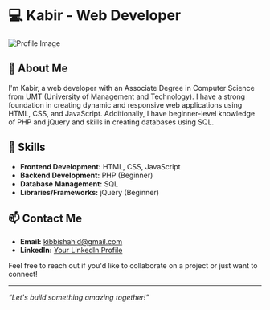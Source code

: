 # 💻 Kabir - Web Developer

![Profile Image](https://images.unsplash.com/photo-1603302576837-37561b2e2302?q=80&w=2068&auto=format&fit=crop&ixlib=rb-4.0.3&ixid=M3wxMjA3fDB8MHxwaG90by1wYWdlfHx8fGVufDB8fHx8fA%3D%3D)

## 👋 About Me

I'm Kabir, a web developer with an Associate Degree in Computer Science from UMT (University of Management and Technology). I have a strong foundation in creating dynamic and responsive web applications using HTML, CSS, and JavaScript. Additionally, I have beginner-level knowledge of PHP and jQuery and skills in creating databases using SQL.

## 🔧 Skills

- **Frontend Development:** HTML, CSS, JavaScript
- **Backend Development:** PHP (Beginner)
- **Database Management:** SQL
- **Libraries/Frameworks:** jQuery (Beginner)

## 📫 Contact Me

- **Email:** [kibbishahid@gmail.com]([mailto:your-email@example.com](https://images.unsplash.com/photo-1603302576837-37561b2e2302?q=80&w=2068&auto=format&fit=crop&ixlib=rb-4.0.3&ixid=M3wxMjA3fDB8MHxwaG90by1wYWdlfHx8fGVufDB8fHx8fA%3D%3D))
- **LinkedIn:** [Your LinkedIn Profile](#)

Feel free to reach out if you'd like to collaborate on a project or just want to connect!



---

*“Let's build something amazing together!”*
